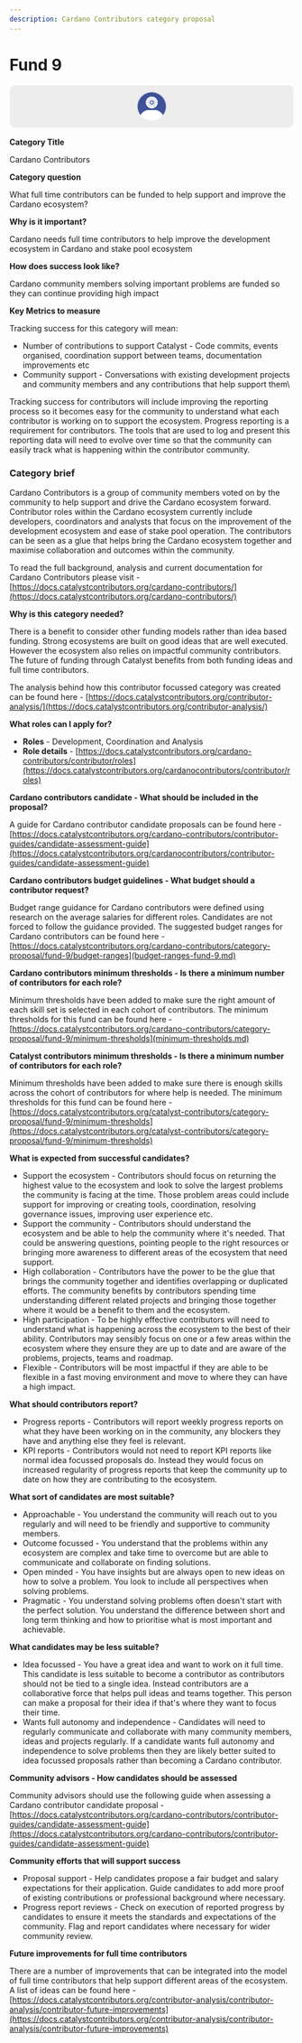 ```yaml
---
description: Cardano Contributors category proposal
---
```


# Fund 9

![](../../.gitbook/assets/cardano-contributors-banner.png)

**Category Title**

Cardano Contributors

**Category question**

What full time contributors can be funded to help support and improve the Cardano ecosystem?

**Why is it important?**

Cardano needs full time contributors to help improve the development ecosystem in Cardano and stake pool ecosystem

**How does success look like?**

Cardano community members solving important problems are funded so they can continue providing high impact

**Key Metrics to measure**

Tracking success for this category will mean:

* Number of contributions to support Catalyst - Code commits, events organised, coordination support between teams, documentation improvements etc
* Community support - Conversations with existing development projects and community members and any contributions that help support them\


Tracking success for contributors will include improving the reporting process so it becomes easy for the community to understand what each contributor is working on to support the ecosystem. Progress reporting is a requirement for contributors. The tools that are used to log and present this reporting data will need to evolve over time so that the community can easily track what is happening within the contributor community.



### **Category brief**

Cardano Contributors is a group of community members voted on by the community to help support and drive the Cardano ecosystem forward. Contributor roles within the Cardano ecosystem currently include developers, coordinators and analysts that focus on the improvement of the development ecosystem and ease of stake pool operation. The contributors can be seen as a glue that helps bring the Cardano ecosystem together and maximise collaboration and outcomes within the community.



To read the full background, analysis and current documentation for Cardano Contributors please visit - [https://docs.catalystcontributors.org/cardano-contributors/](https://docs.catalystcontributors.org/cardano-contributors/)



**Why is this category needed?**

There is a benefit to consider other funding models rather than idea based funding. Strong ecosystems are built on good ideas that are well executed. However the ecosystem also relies on impactful community contributors. The future of funding through Catalyst benefits from both funding ideas and full time contributors.

The analysis behind how this contributor focussed category was created can be found here - [https://docs.catalystcontributors.org/contributor-analysis/](https://docs.catalystcontributors.org/contributor-analysis/)



**What roles can I apply for?**

* **Roles** - Development, Coordination and Analysis
* **Role details** - [https://docs.catalystcontributors.org/cardano-contributors/contributor/roles](https://docs.catalystcontributors.org/cardanocontributors/contributor/roles)



**Cardano contributors candidate - What should be included in the proposal?**

A guide for Cardano contributor candidate proposals can be found here - [https://docs.catalystcontributors.org/cardano-contributors/contributor-guides/candidate-assessment-guide](https://docs.catalystcontributors.org/cardanocontributors/contributor-guides/candidate-assessment-guide)



**Cardano contributors budget guidelines - What budget should a contributor request?**

Budget range guidance for Cardano contributors were defined using research on the average salaries for different roles. Candidates are not forced to follow the guidance provided. The suggested budget ranges for Cardano contributors can be found here - [https://docs.catalystcontributors.org/cardano-contributors/category-proposal/fund-9/budget-ranges](budget-ranges-fund-9.md)



**Cardano contributors minimum thresholds - Is there a minimum number of contributors for each role?**

Minimum thresholds have been added to make sure the right amount of each skill set is selected in each cohort of contributors. The minimum thresholds for this fund can be found here - [https://docs.catalystcontributors.org/cardano-contributors/category-proposal/fund-9/minimum-thresholds](minimum-thresholds.md)



**Catalyst contributors minimum thresholds - Is there a minimum number of contributors for each role?**

Minimum thresholds have been added to make sure there is enough skills across the cohort of contributors for where help is needed. The minimum thresholds for this fund can be found here - [https://docs.catalystcontributors.org/catalyst-contributors/category-proposal/fund-9/minimum-thresholds](https://docs.catalystcontributors.org/catalyst-contributors/category-proposal/fund-9/minimum-thresholds)



**What is expected from successful candidates?**

* Support the ecosystem - Contributors should focus on returning the highest value to the ecosystem and look to solve the largest problems the community is facing at the time. Those problem areas could include support for improving or creating tools, coordination, resolving governance issues, improving user experience etc.
* Support the community - Contributors should understand the ecosystem and be able to help the community where it's needed. That could be answering questions, pointing people to the right resources or bringing more awareness to different areas of the ecosystem that need support.
* High collaboration - Contributors have the power to be the glue that brings the community together and identifies overlapping or duplicated efforts. The community benefits by contributors spending time understanding different related projects and bringing those together where it would be a benefit to them and the ecosystem.
* High participation - To be highly effective contributors will need to understand what is happening across the ecosystem to the best of their ability. Contributors may sensibly focus on one or a few areas within the ecosystem where they ensure they are up to date and are aware of the problems, projects, teams and roadmap.
* Flexible - Contributors will be most impactful if they are able to be flexible in a fast moving environment and move to where they can have a high impact.



**What should contributors report?**

* Progress reports - Contributors will report weekly progress reports on what they have been working on in the community, any blockers they have and anything else they feel is relevant.
* KPI reports - Contributors would not need to report KPI reports like normal idea focussed proposals do. Instead they would focus on increased regularity of progress reports that keep the community up to date on how they are contributing to the ecosystem.



**What sort of candidates are most suitable?**

* Approachable - You understand the community will reach out to you regularly and will need to be friendly and supportive to community members.
* Outcome focussed - You understand that the problems within any ecosystem are complex and take time to overcome but are able to communicate and collaborate on finding solutions.
* Open minded - You have insights but are always open to new ideas on how to solve a problem. You look to include all perspectives when solving problems.
* Pragmatic - You understand solving problems often doesn't start with the perfect solution. You understand the difference between short and long term thinking and how to prioritise what is most important and achievable.



**What candidates may be less suitable?**

* Idea focussed - You have a great idea and want to work on it full time. This candidate is less suitable to become a contributor as contributors should not be tied to a single idea. Instead contributors are a collaborative force that helps pull ideas and teams together. This person can make a proposal for their idea if that's where they want to focus their time.
* Wants full autonomy and independence - Candidates will need to regularly communicate and collaborate with many community members, ideas and projects regularly. If a candidate wants full autonomy and independence to solve problems then they are likely better suited to idea focussed proposals rather than becoming a Cardano contributor.



**Community advisors - How candidates should be assessed**

Community advisors should use the following guide when assessing a Cardano contributor candidate proposal - [https://docs.catalystcontributors.org/cardano-contributors/contributor-guides/candidate-assessment-guide](https://docs.catalystcontributors.org/cardano-contributors/contributor-guides/candidate-assessment-guide)



**Community efforts that will support success**

* Proposal support - Help candidates propose a fair budget and salary expectations for their application. Guide candidates to add more proof of existing contributions or professional background where necessary.
* Progress report reviews - Check on execution of reported progress by candidates to ensure it meets the standards and expectations of the community. Flag and report candidates where necessary for wider community review.



**Future improvements for full time contributors**

There are a number of improvements that can be integrated into the model of full time contributors that help support different areas of the ecosystem. A list of ideas can be found here - [https://docs.catalystcontributors.org/contributor-analysis/contributor-analysis/contributor-future-improvements](https://docs.catalystcontributors.org/contributor-analysis/contributor-analysis/contributor-future-improvements)
